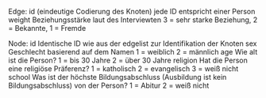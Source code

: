 Edge:
id
(eindeutige Codierung des Knoten)
jede ID entspricht einer Person
weight
Beziehungsstärke laut des Interviewten
3 = sehr starke Beziehung,
2 = Bekannte,
1 = Fremde

Node:
id
Identische ID wie aus der edgelist zur Identifikation der Knoten
sex
Geschlecht basierend auf dem Namen
1 = weiblich
2 = männlich
age
Wie alt ist die Person?
1 = bis 30 Jahre
2 = über 30 Jahre
religion
Hat die Person eine religiöse Präferenz?
1 = katholisch
2 = evangelisch
3 = weiß nicht
school
Was ist der höchste Bildungsabschluss (Ausbildung ist kein Bildungsabschluss) von der Person?
1 = Abitur
2 = weiß nicht
